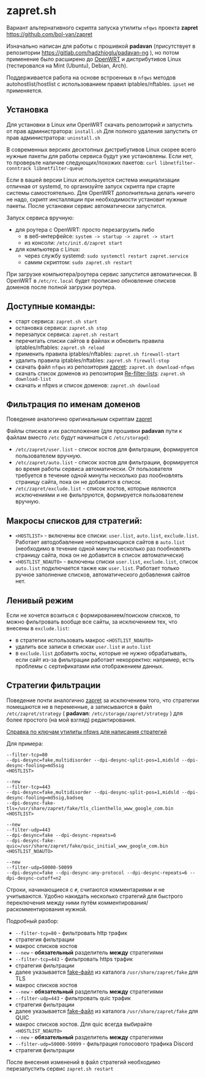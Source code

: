 # zapret.sh

Вариант альтернативного скрипта запуска утилиты `nfqws` проекта **zapret** https://github.com/bol-van/zapret

Изначально написан для работы с прошивкой **padavan** (присутствует в репозитории https://gitlab.com/hadzhioglu/padavan-ng ), но потом применение было расширено до <a href="https://openwrt.org/">OpenWRT</a> и дистрибутивов Linux (тестировался на Mint (Ubuntu), Debian, Arch).

Поддерживается работа на основе встроенных в `nfqws` методов autohostlist/hostlist с использованием правил iptables/nftables. `ipset` не применяется.

## Установка

Для установки в Linux или OpenWRT скачать репозиторий и запустить от прав администратора: `install.sh`
Для полного удаления запустить от прав администратора: `uninstall.sh`

В современных версиях десктопных дистрибутивов Linux скорее всего нужные пакеты для работы сервиса будут уже установлены. Если нет, то проверьте наличие следующих/похожих пакетов: `curl libnetfilter-conntrack libnetfilter-queue`

Если в вашей версии Linux используется система инициализации отличная от systemd, то организуйте запуск скрипта при старте системы самостоятельно.
Для OpenWRT дополнительна делать ничего не надо, скрипт инсталляции при необходимости установит нужные пакеты.
После установки сервис автоматически запустится.

Запуск сервиса вручную:
- для роутера с OpenWRT: просто перезагрузить либо
  - в веб-интерфейсе: `system -> startup -> zapret -> start`
  - из консоли: `/etc/init.d/zapret start`
- для компьютера с Linux:
  - через службу systemd: `sudo systemctl restart zapret.service`
  - самим скриптом: `sudo zapret.sh restart`

При загрузке компьютера/роутера сервис запустится автоматически. В OpenWRT в `/etc/rc.local` будет прописано обновление списков доменов после полной загрузки роутера.

## Доступные команды:

- старт сервиса: `zapret.sh start`
- остановка сервиса: `zapret.sh stop`
- перезапуск сервиса: `zapret.sh restart`
- перечитать списки сайтов в файлах и обновить правила iptables/nftables: `zapret.sh reload`
- применить правила iptables/nftables: `zapret.sh firewall-start`
- удалить правила iptables/nftables: `zapret.sh firewall-stop`
- скачать файл `nfqws` из репозитория <a href="https://github.com/bol-van/zapret/releases/latest">zapret</a>: `zapret.sh download-nfqws`
- скачать список доменов из репозитория <a href="https://github.com/1andrevich/Re-filter-lists">Re-filter-lists</a>: `zapret.sh download-list`
- скачать и nfqws и список доменов: `zapret.sh download`

## Фильтрация по именам доменов

Поведение аналогично оригинальным скриптам <a href="https://github.com/bol-van/zapret?tab=readme-ov-file#фильтрация-по-именам-доменов">zapret</a>

Файлы списков и их расположение (для прошивки **padavan** пути к файлам вместо `/etc` будут начинаться с `/etc/storage`):
- `/etc/zapret/user.list` - список хостов для фильтрации, формируется пользователем вручную.
- `/etc/zapret/auto.list` - список хостов для фильтрации, формируется во время работы сервиса автоматически. От пользователя требуется в течение одной минуты несколько раз пообновлять страницу сайта, пока он не добавится в список.
- `/etc/zapret/exclude.list` - список хостов, которые являются исключениями и не фильтруются, формируется пользователем вручную.

## Макросы списков для стратегий:

- `<HOSTLIST>` - включены все списки: `user.list`, `auto.list`, `exclude.list`. Работает автодобавление неоткрывающихся сайтов в `auto.list` (необходимо в течение одной минуты несколько раз пообновлять страницу сайта, пока он не добавится в список автоматически)
- `<HOSTLIST_NOAUTO>` - включены списки `user.list`, `exclude.list`, список `auto.list` подключается также как `user.list`. Работает только ручное заполнение списков, автоматического добавления сайтов нет.

## Ленивый режим

Если не хочется возиться с формированием/поиском списков, то можно фильтровать вообще все сайты, за исключением тех, что внесены в `exclude.list`:
- в стратегии использовать макрос `<HOSTLIST_NOAUTO>`
- удалить все записи в списках `user.list` и `auto.list`
- в `exclude.list` добавить хосты, которые не нужно обрабатывать, если сайт из-за фильтрации работает некорректно: например, есть проблемы с сертификатами или отображением данных.

## Стратегии фильтрации

Поведение почти аналогично <a href="https://github.com/bol-van/zapret?tab=readme-ov-file#множественные-стратегии">zapret</a> за исключением того, что стратегии помещаются не в переменные, а записываются в файл `/etc/zapret/strategy` ( **padavan**: `/etc/storage/zapret/strategy` ) для более простого (на мой взгляд) редактирования.

<a href="https://github.com/bol-van/zapret?tab=readme-ov-file#nfqws">Справка по ключам утилиты nfqws для написания стратегий</a>

Для примера:
```
--filter-tcp=80
--dpi-desync=fake,multidisorder --dpi-desync-split-pos=1,midsld --dpi-desync-fooling=md5sig
<HOSTLIST>

--new
--filter-tcp=443
--dpi-desync=fake,multidisorder --dpi-desync-split-pos=1,midsld --dpi-desync-fooling=md5sig,badseq
--dpi-desync-fake-tls=/usr/share/zapret/fake/tls_clienthello_www_google_com.bin
<HOSTLIST>

--new
--filter-udp=443
--dpi-desync=fake --dpi-desync-repeats=6
--dpi-desync-fake-quic=/usr/share/zapret/fake/quic_initial_www_google_com.bin
<HOSTLIST_NOAUTO>

--new
--filter-udp=50000-50099
--dpi-desync=fake --dpi-desync-any-protocol --dpi-desync-repeats=6 --dpi-desync-cutoff=n2
```

Строки, начинающиеся с `#`, считаются комментариями и не учитываются. Удобно накидать несколько стратегий для быстрого переключения между ними путём комментирования/раскомментирования нужной.

Подробный разбор:
- `--filter-tcp=80` - фильтровать http трафик
- стратегия фильтрации
- макрос списков хостов
- `--new` - **обязательный** разделитель **между** стратегиями
- `--filter-tcp=443` - фильтровать https трафик
- стратегия фильтрации
- далее указывается <a href="https://github.com/bol-van/zapret?tab=readme-ov-file#реассемблинг">fake-файл</a> из каталога `/usr/share/zapret/fake` для TLS
- макрос списков хостов
- `--new` - **обязательный** разделитель **между** стратегиями
- `--filter-udp=443` - фильтровать quic трафик
- стратегия фильтрации
- далее указывается <a href="https://github.com/bol-van/zapret?tab=readme-ov-file#реассемблинг">fake-файл</a> из каталога `/usr/share/zapret/fake` для QUIC
- макрос списков хостов. Для quic всегда выбирайте `<HOSTLIST_NOAUTO>`
- `--new` - **обязательный** разделитель **между** стратегиями
- `--filter-udp=50000-50099` - фильтрация голосового трафика Discord
- стратегия фильтрации

После внесения изменений в файл стратегий необходимо перезапустить сервис `zapret.sh restart`
